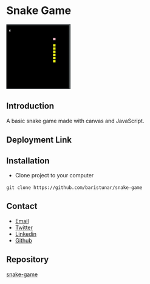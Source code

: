 # Snake Game

<img src="./assets/snake.gif"/>

## Introduction

A basic snake game made with canvas and JavaScript.

## Deployment Link

## Installation

* Clone project to your computer 

`git clone https://github.com/baristunar/snake-game`

## Contact

* <a href="mailto:tunarbaris7@gmail.com">Email</a>
* [Twitter](https://twitter.com/baristunar)
* [Linkedin](https://www.linkedin.com/in/baristunar/)
* [Github](https://github.com/baristunar)
## Repository

[snake-game](https://github.com/baristunar/snake-game)